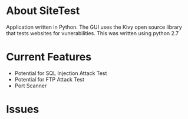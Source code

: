 # About SiteTest
Application written in Python.
The GUI uses the Kivy open source library that tests websites for vunerabilities. 
This was written using python 2.7

# Current Features
* Potential for SQL Injection Attack Test
* Potential for FTP Attack Test 
* Port Scanner

# Issues
